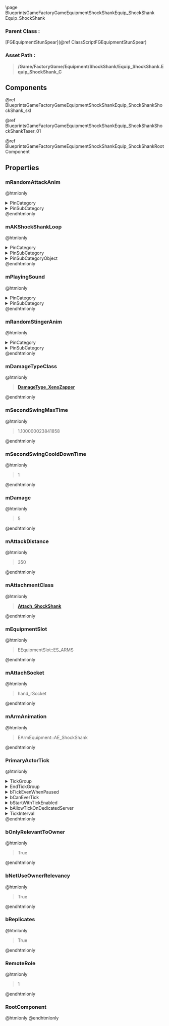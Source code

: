 \page BlueprintsGameFactoryGameEquipmentShockShankEquip_ShockShank Equip_ShockShank
### Parent Class :
[FGEquipmentStunSpear](@ref ClassScriptFGEquipmentStunSpear)
### Asset Path :
<b><blockquote>/Game/FactoryGame/Equipment/ShockShank/Equip_ShockShank.Equip_ShockShank_C</blockquote></b>
## Components

@ref BlueprintsGameFactoryGameEquipmentShockShankEquip_ShockShankShockShank_skl

@ref BlueprintsGameFactoryGameEquipmentShockShankEquip_ShockShankShockShankTaser_01

@ref BlueprintsGameFactoryGameEquipmentShockShankEquip_ShockShankRootComponent

## Properties

### mRandomAttackAnim
@htmlonly
<details>
 <summary>PinCategory</summary>
<blockquote>int</blockquote>
</details>
<details>
 <summary>PinSubCategory</summary>
<blockquote>int</blockquote>
</details>
@endhtmlonly

### mAKShockShankLoop
@htmlonly
<details>
 <summary>PinCategory</summary>
<blockquote>Object</blockquote>
</details>
<details>
 <summary>PinSubCategory</summary>
<blockquote>Object</blockquote>
</details>
<details>
 <summary>PinSubCategoryObject</summary>
<b><a href="_class_script_ak_component.html"><blockquote>AkComponent</blockquote></a></b>
</details>
@endhtmlonly

### mPlayingSound
@htmlonly
<details>
 <summary>PinCategory</summary>
<blockquote>bool</blockquote>
</details>
<details>
 <summary>PinSubCategory</summary>
<blockquote>bool</blockquote>
</details>
@endhtmlonly

### mRandomStingerAnim
@htmlonly
<details>
 <summary>PinCategory</summary>
<blockquote>int</blockquote>
</details>
<details>
 <summary>PinSubCategory</summary>
<blockquote>int</blockquote>
</details>
@endhtmlonly

### mDamageTypeClass
@htmlonly
<b><a href="_blueprints_game_factory_game_equipment_shock_shank_damage_type__xeno_zapper.html"><blockquote>DamageType_XenoZapper</blockquote></a></b>
@endhtmlonly

### mSecondSwingMaxTime
@htmlonly
<blockquote>1.100000023841858</blockquote>
@endhtmlonly

### mSecondSwingCooldDownTime
@htmlonly
<blockquote>1</blockquote>
@endhtmlonly

### mDamage
@htmlonly
<blockquote>5</blockquote>
@endhtmlonly

### mAttackDistance
@htmlonly
<blockquote>350</blockquote>
@endhtmlonly

### mAttachmentClass
@htmlonly
<b><a href="_blueprints_game_factory_game_equipment_shock_shank_attach__shock_shank.html"><blockquote>Attach_ShockShank</blockquote></a></b>
@endhtmlonly

### mEquipmentSlot
@htmlonly
<blockquote>EEquipmentSlot::ES_ARMS</blockquote>
@endhtmlonly

### mAttachSocket
@htmlonly
<blockquote>hand_rSocket</blockquote>
@endhtmlonly

### mArmAnimation
@htmlonly
<blockquote>EArmEquipment::AE_ShockShank</blockquote>
@endhtmlonly

### PrimaryActorTick
@htmlonly
<details>
 <summary>TickGroup</summary>
<blockquote>0</blockquote>
</details>
<details>
 <summary>EndTickGroup</summary>
<blockquote>0</blockquote>
</details>
<details>
 <summary>bTickEvenWhenPaused</summary>
<blockquote>False</blockquote>
</details>
<details>
 <summary>bCanEverTick</summary>
<blockquote>True</blockquote>
</details>
<details>
 <summary>bStartWithTickEnabled</summary>
<blockquote>False</blockquote>
</details>
<details>
 <summary>bAllowTickOnDedicatedServer</summary>
<blockquote>True</blockquote>
</details>
<details>
 <summary>TickInterval</summary>
<blockquote>1</blockquote>
</details>
@endhtmlonly

### bOnlyRelevantToOwner
@htmlonly
<blockquote>True</blockquote>
@endhtmlonly

### bNetUseOwnerRelevancy
@htmlonly
<blockquote>True</blockquote>
@endhtmlonly

### bReplicates
@htmlonly
<blockquote>True</blockquote>
@endhtmlonly

### RemoteRole
@htmlonly
<blockquote>1</blockquote>
@endhtmlonly

### RootComponent
@htmlonly
@endhtmlonly

